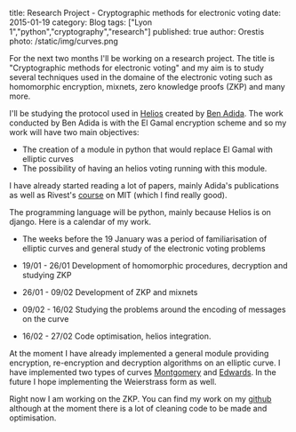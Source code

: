 title: Research Project - Cryptographic methods for electronic voting
date: 2015-01-19
category: Blog 
tags: ["Lyon 1","python","cryptography","research"]
published: true
author: Orestis
photo: /static/img/curves.png

For the next two months I'll be working on a research project. The title is "Cryptographic methods for electronic voting" and my aim is to study several techniques used in the domaine of the electronic voting such as homomorphic encryption, mixnets, zero knowledge proofs (ZKP) and many more.

I'll be studying the protocol used in [Helios](https://vote.heliosvoting.org/) created by [Ben Adida](http://ben.adida.net/). The work conducted by Ben Adida is with the El Gamal encryption scheme and so my work will have two main objectives:

- The creation of a module in python that would replace El Gamal with elliptic curves
- The possibility of having an helios voting running with this module.

I have already started reading a lot of papers, mainly Adida's publications as well as Rivest's [course](http://courses.csail.mit.edu/6.897/spring04/materials.html) on MIT (which I find really good). 

The programming language will be python, mainly because Helios is on django. Here is a calendar of my work. 

- The weeks before  the 19 January was a period of familiarisation of elliptic curves and general study of the electronic voting problems
    
- 19/01 - 26/01 Development of homomorphic procedures, decryption and studying ZKP

- 26/01 - 09/02 Development of ZKP and mixnets

- 09/02 - 16/02 Studying the problems around the encoding of messages on the curve
    
- 16/02 - 27/02 Code optimisation, helios integration.

At the moment I have already implemented a general module providing encryption, re-encryption and decryption algorithms on an elliptic curve. I have implemented two types of curves [Montgomery](https://en.wikipedia.org/wiki/Montgomery_curve) and [Edwards](https://en.wikipedia.org/wiki/Edwards_curve). In the future I hope implementing the Weierstrass form as well.

Right now I am working on the ZKP. You can find my work on my [github](https://github.com/oorestisime/elliptic_curves) although at the moment there is a lot of cleaning code to be made and optimisation.

